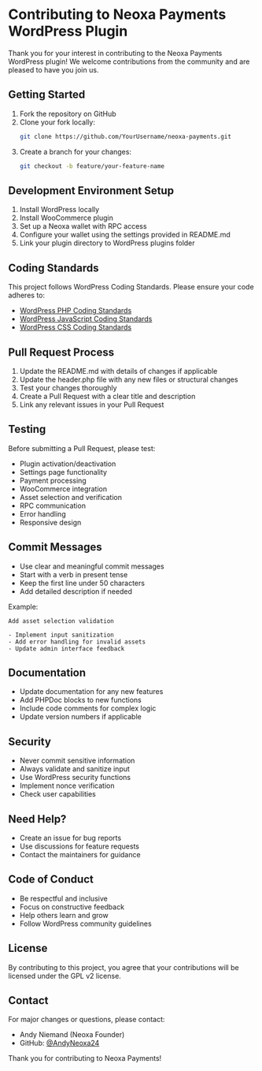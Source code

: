 # Contributing to Neoxa Payments WordPress Plugin

Thank you for your interest in contributing to the Neoxa Payments WordPress plugin! We welcome contributions from the community and are pleased to have you join us.

## Getting Started

1. Fork the repository on GitHub
2. Clone your fork locally:
   ```bash
   git clone https://github.com/YourUsername/neoxa-payments.git
   ```
3. Create a branch for your changes:
   ```bash
   git checkout -b feature/your-feature-name
   ```

## Development Environment Setup

1. Install WordPress locally
2. Install WooCommerce plugin
3. Set up a Neoxa wallet with RPC access
4. Configure your wallet using the settings provided in README.md
5. Link your plugin directory to WordPress plugins folder

## Coding Standards

This project follows WordPress Coding Standards. Please ensure your code adheres to:
- [WordPress PHP Coding Standards](https://make.wordpress.org/core/handbook/best-practices/coding-standards/php/)
- [WordPress JavaScript Coding Standards](https://make.wordpress.org/core/handbook/best-practices/coding-standards/javascript/)
- [WordPress CSS Coding Standards](https://make.wordpress.org/core/handbook/best-practices/coding-standards/css/)

## Pull Request Process

1. Update the README.md with details of changes if applicable
2. Update the header.php file with any new files or structural changes
3. Test your changes thoroughly
4. Create a Pull Request with a clear title and description
5. Link any relevant issues in your Pull Request

## Testing

Before submitting a Pull Request, please test:
- Plugin activation/deactivation
- Settings page functionality
- Payment processing
- WooCommerce integration
- Asset selection and verification
- RPC communication
- Error handling
- Responsive design

## Commit Messages

- Use clear and meaningful commit messages
- Start with a verb in present tense
- Keep the first line under 50 characters
- Add detailed description if needed

Example:
```
Add asset selection validation

- Implement input sanitization
- Add error handling for invalid assets
- Update admin interface feedback
```

## Documentation

- Update documentation for any new features
- Add PHPDoc blocks to new functions
- Include code comments for complex logic
- Update version numbers if applicable

## Security

- Never commit sensitive information
- Always validate and sanitize input
- Use WordPress security functions
- Implement nonce verification
- Check user capabilities

## Need Help?

- Create an issue for bug reports
- Use discussions for feature requests
- Contact the maintainers for guidance

## Code of Conduct

- Be respectful and inclusive
- Focus on constructive feedback
- Help others learn and grow
- Follow WordPress community guidelines

## License

By contributing to this project, you agree that your contributions will be licensed under the GPL v2 license.

## Contact

For major changes or questions, please contact:
- Andy Niemand (Neoxa Founder)
- GitHub: [@AndyNeoxa24](https://github.com/AndyNeoxa24)

Thank you for contributing to Neoxa Payments!
